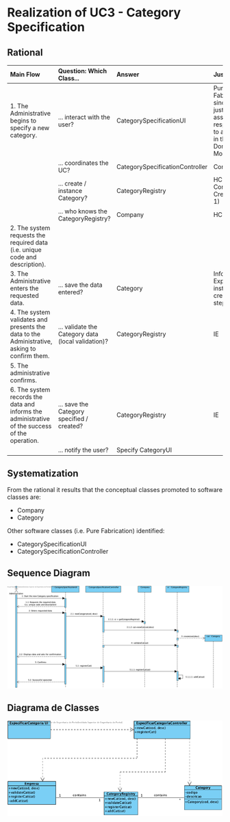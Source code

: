 # Realization of UC3 - Category Specification

## Rational

| Main Flow                                                                                        | Question: Which Class...                                      | Answer                                       | Justification                                                                                                         |
|:-------------------------------------------------------------------------------------------------------|:------------------------------------------------------------|:-----------------------------------------------|:---------------------------------------------------------------------------------------------------------------------|
| 1. The Administrative begins to specify a new category. | ... interact with the user? | CategorySpecificationUI | Pure Fabrication, since it is not justified to assign this responsibility to any class in the Domain Model. |
|| ... coordinates the UC? | CategorySpecificationController | Controller. ||
|| ... create / instance Category?| CategoryRegistry | HC + LC (on Company) + Creator (Rule 1) ||
|| ... who knows the CategoryRegistry? |Company|HC+LC|
| 2. The system requests the required data (i.e. unique code and description).||||
| 3. The Administrative enters the requested data.| ... save the data entered? | Category | Information Expert (IE) - instance created in step 1 |
| 4. The system validates and presents the data to the Administrative, asking to confirm them.| ... validate the Category data (local validation)? | CategoryRegistry | IE |
| 5. The administrative confirms. ||||
| 6. The system records the data and informs the administrative of the success of the operation. |... save the Category specified / created?|CategoryRegistry| IE |
|| ... notify the user?| Specify CategoryUI |||

## Systematization ##

 From the rational it results that the conceptual classes promoted to software classes are:

 * Company
 * Category

Other software classes (i.e. Pure Fabrication) identified:

 * CategorySpecificationUI  
 * CategorySpecificationController


##	Sequence Diagram

![SD_UC3_IT1.png](SD_UC3_IT1.png)

##	Diagrama de Classes

![CD_UC3_IT1.png](CD_UC3_IT1.png)
